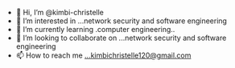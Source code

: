 - 👋 Hi, I’m @kimbi-christelle
- 👀 I’m interested in ...network security and software engineering
- 🌱 I’m currently learning .computer engineering..
- 💞️ I’m looking to collaborate on ...network security and software engineering
- 📫 How to reach me ...kimbichristelle120@gmail.com

<!---
kimbi-christelle/kimbi-christelle is a ✨ special ✨ repository because its `README.md` (this file) appears on your GitHub profile.
You can click the Preview link to take a look at your changes.
--->
